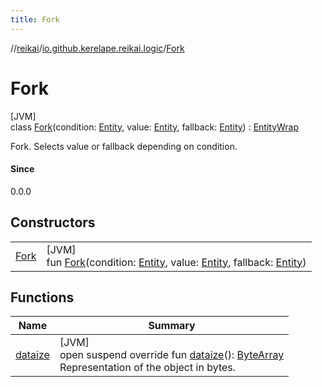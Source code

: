 ```yaml
---
title: Fork
---
```

//[reikai](../../../index.html)/[io.github.kerelape.reikai.logic](../index.html)/[Fork](index.html)



# Fork



[JVM]\
class [Fork](index.html)(condition: [Entity](../../io.github.kerelape.reikai.core/-entity/index.html), value: [Entity](../../io.github.kerelape.reikai.core/-entity/index.html), fallback: [Entity](../../io.github.kerelape.reikai.core/-entity/index.html)) : [EntityWrap](../../io.github.kerelape.reikai.core/-entity-wrap/index.html)

Fork. Selects value or fallback depending on condition.



#### Since



0.0.0



## Constructors


| | |
|---|---|
| [Fork](-fork.html) | [JVM]<br>fun [Fork](-fork.html)(condition: [Entity](../../io.github.kerelape.reikai.core/-entity/index.html), value: [Entity](../../io.github.kerelape.reikai.core/-entity/index.html), fallback: [Entity](../../io.github.kerelape.reikai.core/-entity/index.html)) |


## Functions


| Name | Summary |
|---|---|
| [dataize](../../io.github.kerelape.reikai.core/-entity/dataize.html) | [JVM]<br>open suspend override fun [dataize](../../io.github.kerelape.reikai.core/-entity/dataize.html)(): [ByteArray](https://kotlinlang.org/api/latest/jvm/stdlib/kotlin/-byte-array/index.html)<br>Representation of the object in bytes. |

